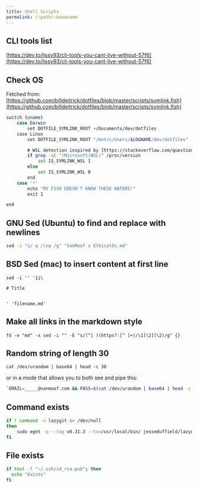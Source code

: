 ```yaml
---
title: Shell Scripts
permalink: /:path/:basename
---
```


## CLI tools list
[https://dev.to/lissy93/cli-tools-you-cant-live-without-57f6](https://dev.to/lissy93/cli-tools-you-cant-live-without-57f6)

## Check OS

Fetched from: [https://github.com/billdeitrick/dotfiles/blob/master/scripts/symlink.fish](https://github.com/billdeitrick/dotfiles/blob/master/scripts/symlink.fish)
```sh
switch (uname)
    case Darwin
        set DOTFILE_SYMLINK_ROOT ~/Documents/dev/dotfiles
    case Linux
        set DOTFILE_SYMLINK_ROOT "/mnt/c/Users/$LOGNAME/dev/dotfiles"

        # WSL detection inspired by [https://stackoverflow.com/questions/38086185/how-to-check-if-a-program-is-run-in-bash-on-ubuntu-on-windows-and-not-just-plain](https://stackoverflow.com/questions/38086185/how-to-check-if-a-program-is-run-in-bash-on-ubuntu-on-windows-and-not-just-plain)
        if grep -qE "(Microsoft|WSL)" /proc/version
            set IS_SYMLINK_WSL 1
        else
            set IS_SYMLINK_WSL 0
        end
    case '*'
        echo "MY FISH DOESN'T KNOW THESE WATERS!"
        exit 1

end
```

## GNU Sed (Ubuntu) to find and replace with newlines

```sh
sed -i "s/ q /\nq /g" "VanMoof x EthicalOs.md"
```

## BSD Sed (mac) to insert  content at first line
```shell
sed -i '' '1i\

# Title
  

' 'filename.md'
```

## Make all links in the markdown style
```shell
fd -e "md" -x sed -i "" -E "s/(^| )(https?:[^ ]+)/\1[\2](\2)/g" {}
```

## Random string of length 30
```shell
cat /dev/urandom | base64 | head -c 30
```

or in a mode that allows you to both see and pipe this:
```bash
`EMAIL=_____@vanmoof.com && PASS=$(cat /dev/urandom | base64 | head -c 30) && echo $PASS && aws iam create-login-profile --password-reset-required --user-name $EMAIL --password $PASS`
```


## Command exists
```sh
if ! command -v lazygit &> /dev/null
then
	sudo eget -q --tag v0.31.3 --to=/usr/local/bin/ jesseduffield/lazygit --verify-sha256=78eff8d126178594a06107c8faff7f27343f4e63281d14fbbc62f6fbb38e5110
fi
```


## File exists
```sh
if test -f "~/.ssh/id_rsa.pub"; then
  echo "Exists"
fi
```